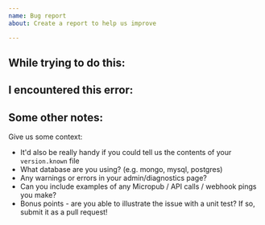 ```yaml
---
name: Bug report
about: Create a report to help us improve

---
```


## While trying to do this:

## I encountered this error:

## Some other notes:

Give us some context: 

* It'd also be really handy if you could tell us the contents of your ```version.known``` file
* What database are you using? (e.g. mongo, mysql, postgres)
* Any warnings or errors in your admin/diagnostics page?
* Can you include examples of any Micropub / API calls / webhook pings you make?
* Bonus points - are you able to illustrate the issue with a unit test? If so, submit it as a pull request!
